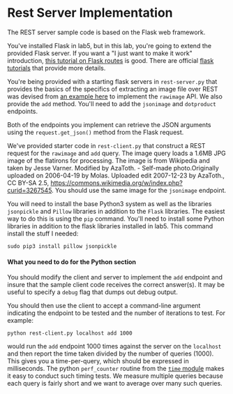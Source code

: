 # Rest Server Implementation

The REST server sample code is based on the Flask web framework.

You've installed Flask in lab5, but in this lab, you're going to extend the provided Flask server. If you want a "I just want to make it work" introduction, [this tutorial on Flask routes](https://hackersandslackers.com/the-art-of-building-flask-routes/) is good. There are official [flask tutorials](https://flask.palletsprojects.com/en/1.1.x/tutorial/) that provide more details.

You're being provided with a starting flask servers in `rest-server.py` that provides the basics of the specifics of extracting an image file over REST was devised from [an example here](https://gist.github.com/kylehounslow/767fb72fde2ebdd010a0bf4242371594) to implement the `rawimage` API. We also provide the `add` method. You'll need to add the `jsonimage` and `dotproduct` endpoints.

Both of the endpoints you implement can retrieve the JSON arguments using the `request.get_json()` method from the Flask request.

We've provided starter code in `rest-client.py` that construct a REST request for the `rawimage` and `add` query. The image query loads a 1.6MB JPG image of the flatirons for processing. The image is from Wikipedia and taken by Jesse Varner. Modified by AzaToth. - Self-made photo.Originally uploaded on 2006-04-19 by Molas. Uploaded edit 2007-12-23 by AzaToth., CC BY-SA 2.5, https://commons.wikimedia.org/w/index.php?curid=3267545. You should use the same image for the `jsonimage` endpoint.

You will need to install the base Python3 system as well as the libraries `jsonpickle` and `Pillow` libraries in addition to the `Flask` libraries. The easiest way to do this is using the `pip` command. You'll need to install some Python libraries in addition to the flask libraries installed in lab5. This command install the stuff I needed:
```
sudo pip3 install pillow jsonpickle
```

#### What you need to do for the Python section

You should modify the client and server to implement the `add` endpoint and insure that the sample client code receives the correct answer(s). It may be useful to specify a `debug` flag that dumps out debug output.

You should then use the client to accept a command-line argument indicating the endpoint to be tested and the number of iterations to test. For example:
```
python rest-client.py localhost add 1000
```
would run the `add` endpoint 1000 times against the server on the `localhost` and then report the time taken divided by the number of queries (1000). This gives you a time-per-query, which should be expressed in milliseconds. The python `perf_counter` routine from the [`time` module](https://docs.python.org/3/library/time.html) makes it easy to conduct such timing tests. We measure multiple queries because each query is fairly short and we want to average over many such queries.